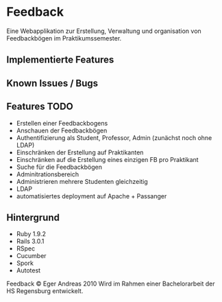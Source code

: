 Feedback
========

Eine Webapplikation zur Erstellung, Verwaltung und organisation von Feedbackbögen im Praktikumssemester.


Implementierte Features
-----------------------



Known Issues / Bugs
-------------------



Features TODO
-------------

- Erstellen einer Feedbackbogens
- Anschauen der Feedbackbögen
- Authentifizierung als Student, Professor, Admin (zunächst noch ohne LDAP)
- Einschränken der Erstellung auf Praktikanten
- Einschränken auf die Erstellung eines einzigen FB pro Praktikant
- Suche für die Feedbackbögen
- Adminitrationsbereich
- Administrieren mehrere Studenten gleichzeitig
- LDAP
- automatisiertes deployment auf Apache + Passanger


Hintergrund
-----------

- Ruby 1.9.2
- Rails 3.0.1
- RSpec
- Cucumber
- Spork
- Autotest

Feedback &copy; Eger Andreas 2010
Wird im Rahmen einer Bachelorarbeit der HS Regensburg entwickelt.


